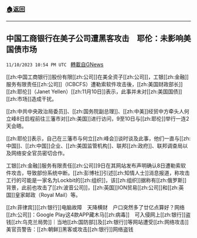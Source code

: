 ###  [:house:返回](README.md)
---


## 中国工商银行在美子公司遭黑客攻击　耶伦：未影响美国债市场
`11/10/2023 10:54 PM UTC ` [轉載自GNews](https://gnews.org/articles/1958859)

[[zh:中国工商银行]]股份有限[[zh:公司]]在美全资子[[zh:公司]]，工银[[zh:金融]]服务有限责任[[zh:公司]]（ICBCFS）遭勒索软件攻击後，[[zh:美国财政部长]][[zh:耶伦]]（Janet Yellen）[[zh:11月10日]]表示，此事并未对[[zh:美国国债]][[zh:市场]]造成干扰。

[[zh:中共中央政治局委员]]、[[zh:国务院副总理]]、[[zh:中美]]经贸中方牵头人何立峰8日启程前往三藩市对[[zh:美国]]进行访问，9至10日与[[zh:耶伦]]举行一连2天会晤。

[[zh:耶伦]]表示，自己在三藩市与何立[[zh:峰会]]谈时谈及此事，他们一直与[[zh:中国]]、[[zh:中国]]企业、[[zh:美国监管机构]]、联邦[[zh:政府]]、联邦调查局以及网络安全官员密切合作。

工银[[zh:金融]]服务有限责任[[zh:公司]]9日在其网站发布声明确认8日遭勒索软件攻击，导致部份系统中断。[[zh:彭博社]]引述[[zh:知情人士]]消息报道，称攻击工行的可能是一家名为Lockbit的[[zh:组织]]，该[[zh:组织]]据称有[[zh:俄罗斯]]背景，此前也攻击了[[zh:波音公司]]，[[zh:英国]]ION贸易[[zh:公司]]和[[zh:英国]]皇家邮政（Royal Mail）等。

[[zh:菲律宾]][[zh:银行]]电脑故障　天降横财　户口突然多了廿亿点算好？网络[[zh:公司]]：Google Play这4款APP藏木马[[zh:病毒]]　可入侵网上[[zh:银行]]盗钱[[zh:乌克兰局势]]｜当地[[zh:国防部]]及[[zh:银行]]等网站遭受[[zh:网络攻击]]美官员警告：[[zh:朝鲜]]黑客或攻击[[zh:银行]]网络盗钱
